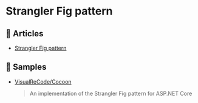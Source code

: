 # Strangler Fig pattern

## 📕 Articles

- [Strangler Fig pattern](https://docs.microsoft.com/en-us/azure/architecture/patterns/strangler-fig)

## 🚀 Samples

- [VisualReCode/Cocoon](https://github.com/VisualReCode/Cocoon) 
    > An implementation of the Strangler Fig pattern for ASP.NET Core
